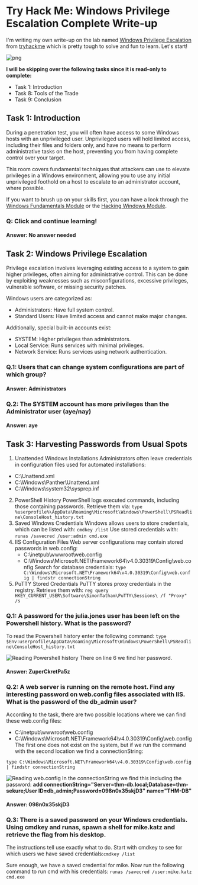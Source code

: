 # Try Hack Me: Windows Privilege Escalation Complete Write-up
I'm writing my own write-up on the lab named [Windows Privilege Escalation](https://tryhackme.com/room/windowsprivesc20) from [tryhackme](https://tryhackme.com) which is pretty tough to solve and fun to learn. Let's start! 

![png](https://cyb3r53c.com/wp-content/uploads/2023/03/PrivilegeEscalation.png)

**I will be skipping over the following tasks since it is read-only to complete:**
- Task 1: Introduction
- Task 8: Tools of the Trade
- Task 9: Conclusion

## Task 1: Introduction
During a penetration test, you will often have access to some Windows hosts with an unprivileged user. Unprivileged users will hold limited access, including their files and folders only, and have no means to perform administrative tasks on the host, preventing you from having complete control over your target.

This room covers fundamental techniques that attackers can use to elevate privileges in a Windows environment, allowing you to use any initial unprivileged foothold on a host to escalate to an administrator account, where possible.

If you want to brush up on your skills first, you can have a look through the [Windows Fundamentals Module](https://tryhackme.com/module/windows-fundamentals) or the [Hacking Windows Module](https://tryhackme.com/module/hacking-windows-1).

### Q: Click and continue learning!
#### Answer: No answer needed

## Task 2: Windows Privilege Escalation
Privilege escalation involves leveraging existing access to a system to gain higher privileges, often aiming for administrative control. This can be done by exploiting weaknesses such as misconfigurations, excessive privileges, vulnerable software, or missing security patches.

Windows users are categorized as:
- Administrators: Have full system control.
- Standard Users: Have limited access and cannot make major changes.

Additionally, special built-in accounts exist:
- SYSTEM: Higher privileges than administrators.
- Local Service: Runs services with minimal privileges.
- Network Service: Runs services using network authentication.

### Q.1: Users that can change system configurations are part of which group?
#### Answer: Administrators
### Q.2: The SYSTEM account has more privileges than the Administrator user (aye/nay)
#### Answer: aye

## Task 3: Harvesting Passwords from Usual Spots
1. Unattended Windows Installations
  Administrators often leave credentials in configuration files used for automated installations:
  - C:\Unattend.xml
  - C:\Windows\Panther\Unattend.xml
  - C:\Windows\system32\sysprep.inf
2. PowerShell History
  PowerShell logs executed commands, including those containing passwords. Retrieve them via:
  ```type %userprofile%\AppData\Roaming\Microsoft\Windows\PowerShell\PSReadline\ConsoleHost_history.txt```
3. Saved Windows Credentials
   Windows allows users to store credentials, which can be listed with: ```cmdkey /list```
   Use stored credentials with: ```runas /savecred /user:admin cmd.exe```
4. IIS Configuration Files
  Web server configurations may contain stored passwords in web.config:
    - C:\inetpub\wwwroot\web.config
    - C:\Windows\Microsoft.NET\Framework64\v4.0.30319\Config\web.config
  Search for database credentials: ```type C:\Windows\Microsoft.NET\Framework64\v4.0.30319\Config\web.config | findstr connectionString```
5. PuTTY Stored Credentials
  PuTTY stores proxy credentials in the registry. Retrieve them with: ```reg query HKEY_CURRENT_USER\Software\SimonTatham\PuTTY\Sessions\ /f "Proxy" /s```
### Q.1: A password for the julia.jones user has been left on the Powershell history. What is the password?

To read the Powershell history enter the following command: ```type $Env:userprofile\AppData\Roaming\Microsoft\Windows\PowerShell\PSReadline\ConsoleHost_history.txt```

![Reading Powershell history](images/julia.jones%20password.png)
There on line 6 we find her password.
#### Answer: ZuperCkretPa5z

### Q.2: A web server is running on the remote host. Find any interesting password on web.config files associated with IIS. What is the password of the db_admin user?
According to the task, there are two possible locations where we can find these web.config files:
- C:\inetpub\wwwroot\web.config
- C:\Windows\Microsoft.NET\Framework64\v4.0.30319\Config\web.config
The first one does not exist on the system, but if we run the command with the second location we find a connectionString:
```
type C:\Windows\Microsoft.NET\Framework64\v4.0.30319\Config\web.config | findstr connectionString
```
![Reading web.config](images/reading_web.config_file.png)
In the connectionString we find this including the password:
**add connectionString="Server=thm-db.local;Database=thm-sekure;User ID=db_admin;Password=098n0x35skjD3" name="THM-DB"**
#### Answer: 098n0x35skjD3

### Q.3: There is a saved password on your Windows credentials. Using cmdkey and runas, spawn a shell for mike.katz and retrieve the flag from his desktop.
The instructions tell use exactly what to do. Start with cmdkey to see for which users we have saved credentials:```cmdkey /list```

Sure enough, we have a saved credential for mike. Now run the following command to run cmd with his credentials: 
```runas /savecred /user:mike.katz cmd.exe```


